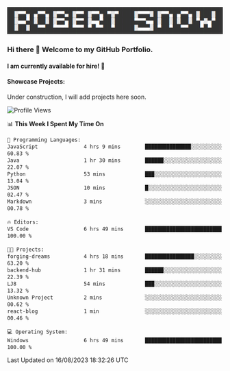 <img alt="myname" src="assets/name.png" />

### Hi there 👋 Welcome to my GitHub Portfolio.
#### I am currently available for hire!  :briefcase:

#### Showcase Projects:

Under construction, I will add projects here soon.

<!--START_SECTION:waka-->
![Profile Views](http://img.shields.io/badge/Profile%20Views-0-blue)

📊 **This Week I Spent My Time On** 

```text
💬 Programming Languages: 
JavaScript               4 hrs 9 mins        ███████████████░░░░░░░░░░   60.83 % 
Java                     1 hr 30 mins        ██████░░░░░░░░░░░░░░░░░░░   22.07 % 
Python                   53 mins             ███░░░░░░░░░░░░░░░░░░░░░░   13.04 % 
JSON                     10 mins             █░░░░░░░░░░░░░░░░░░░░░░░░   02.47 % 
Markdown                 3 mins              ░░░░░░░░░░░░░░░░░░░░░░░░░   00.78 % 

🔥 Editors: 
VS Code                  6 hrs 49 mins       █████████████████████████   100.00 % 

🐱‍💻 Projects: 
forging-dreams           4 hrs 18 mins       ████████████████░░░░░░░░░   63.20 % 
backend-hub              1 hr 31 mins        ██████░░░░░░░░░░░░░░░░░░░   22.39 % 
LJ8                      54 mins             ███░░░░░░░░░░░░░░░░░░░░░░   13.32 % 
Unknown Project          2 mins              ░░░░░░░░░░░░░░░░░░░░░░░░░   00.62 % 
react-blog               1 min               ░░░░░░░░░░░░░░░░░░░░░░░░░   00.46 % 

💻 Operating System: 
Windows                  6 hrs 49 mins       █████████████████████████   100.00 % 
```


 Last Updated on 16/08/2023 18:32:26 UTC
<!--END_SECTION:waka-->

<!--
**robjsnow/robjsnow** is a ✨ _special_ ✨ repository because its `README.md` (this file) appears on your GitHub profile.

Here are some ideas to get you started:

- 🔭 I’m currently working on ...
- 🌱 I’m currently learning ...
- 👯 I’m looking to collaborate on ...
- 🤔 I’m looking for help with ...
- 💬 Ask me about ...
- 📫 How to reach me: ...
- 😄 Pronouns: ...
- ⚡ Fun fact: ...
-->
